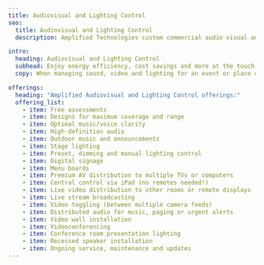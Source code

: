 ```yaml
---
title: Audiovisual and Lighting Control
seo:
  title: Audiovisual and Lighting Control
  description: Amplified Technologies custom commercial audio visual and lighting control for quality sound, AV and paging at arenas, churches, businesses, sports complexes.

intro:
  heading: Audiovisual and Lighting Control
  subhead: Enjoy energy efficiency, cost savings and more at the touch of a button.
  copy: When managing sound, video and lighting for an event or place of business, ultimate control ensures the best experience. Our trained and certified technicians have decades of practice designing, installing and managing convenient setups for spaces of all sizes and situations. Whether it’s an outdoor athletic complex, indoor arena, house of worship, industrial facility or business setting, we understand that each space is different. And, we revel in a good challenge! Let us create advanced technical solutions to exceed your expectations for the space.

offerings:
  heading: "Amplified Audiovisual and Lighting Control offerings:"
  offering_list:
    - item: Free assessments
    - item: Designs for maximum coverage and range
    - item: Optimal music/voice clarity
    - item: High-definition audio
    - item: Outdoor music and announcements
    - item: Stage lighting
    - item: Preset, dimming and manual lighting control
    - item: Digital signage
    - item: Menu boards
    - item: Premium AV distribution to multiple TVs or computers
    - item: Central control via iPad (no remotes needed!)
    - item: Live video distribution to other rooms or remote displays
    - item: Live stream broadcasting
    - item: Video toggling (between multiple camera feeds)
    - item: Distributed audio for music, paging or urgent alerts
    - item: Video wall installation
    - item: Videoconferencing
    - item: Conference room presentation lighting
    - item: Recessed speaker installation
    - item: Ongoing service, maintenance and updates
---
```

